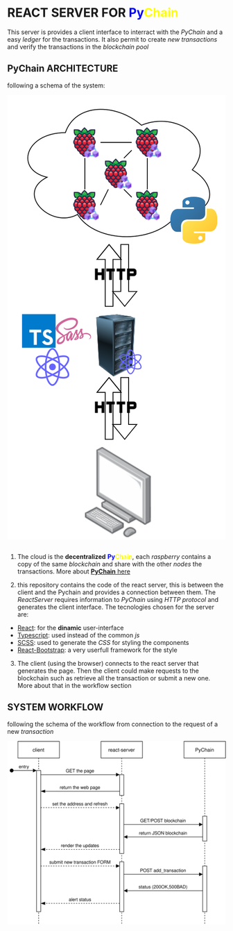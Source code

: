 # REACT SERVER FOR <b style="color:blue">Py</b><b style="color:yellow">Chain</b>

This server is provides a client interface to interract with the *PyChain* and a easy *ledger* for the transactions.
It also permit to create *new transactions* and verify the transactions in the *blockchain pool*

## PyChain ARCHITECTURE

following a schema of the system:

<div style="background-color:white;display:flex; justify-content:center;align-items:center;width:100%;">
    <img src="docs/Diagram%20client-server-blockchain.svg" alt="system architecture"/>
</div>
<br/>

1. The cloud is the **decentralized** <b style="color:blue">Py</b><b style="color:yellow">Chain</b>, each *raspberry* contains a copy of the same *blockchain* and share with the other *nodes* the transactions.
More about [**PyChain** here](https://github.com/HeyJOe03/PyChain)

2. this repository contains the code of the react server, this is between the client and the Pychain and provides a connection between them. The *ReactServer* requires information to *PyChain* using *HTTP protocol* and generates the client interface.
The tecnologies chosen for the server are: 
 - [React](https://it.reactjs.org/): for the **dinamic** user-interface
 - [Typescript](https://www.typescriptlang.org/): used instead of the common *js*
 - [SCSS](https://sass-lang.com/): used to generate the *CSS* for styling the components
 - [React-Bootstrap](https://react-bootstrap.github.io/): a very userfull framework for the style

3. The client (using the browser) connects to the react server that generates the page. Then the client could make requests to the blockchain such as retrieve all the transaction or submit a new one. More about that in the workflow section

## SYSTEM WORKFLOW

following the schema of the workflow from connection to the request of a new *transaction*
<div style="background-color:white;display:flex; justify-content:center;align-items:center;width:100%;">
    <img src="docs/Diagram%20workflow.drawio.svg" alt="system architecture"/>
</div>
<br/>

